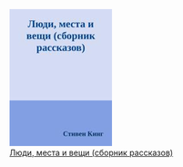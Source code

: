 ![](Люди,%20места%20и%20вещи%20(сборник%20рассказов).jpg)  
[Люди, места и вещи (сборник рассказов)](Люди,%20места%20и%20вещи%20(сборник%20рассказов))
